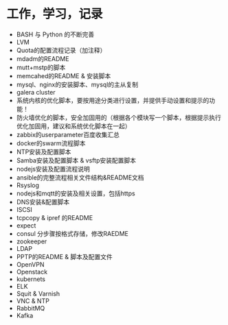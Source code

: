 # 工作，学习，记录

- BASH 与 Python 的不断完善
- LVM
- Quota的配置流程记录（加注释）
- mdadm的README
- mutt+mstp的脚本
- memcahed的README & 安装脚本
- mysql、nginx的安装脚本、mysql的主从复制
- galera cluster
- 系统内核的优化脚本，要按用途分类进行设置，并提供手动设置和提示的功能！
- 防火墙优化的脚本，安全加固用的（根据各个模块写一个脚本，根据提示执行优化加固用，建议和系统优化脚本在一起）
- zabbix的userparameter百度收集汇总
- docker的swarm流程脚本
- NTP安装及配置脚本
- Samba安装及配置脚本 & vsftp安装配置脚本
- nodejs安装及配置流程说明
- ansible的完整流程相关文件结构&README文档
- Rsyslog
- nodejs和mqtt的安装及相关设置，包括https
- DNS安装&配置脚本
- ISCSI
- tcpcopy & ipref 的README
- expect
- consul 分步骤按格式存储，修改RAEDME
- zookeeper
- LDAP
- PPTP的README & 脚本及配置文件
- OpenVPN
- Openstack
- kubernets
- ELK
- Squit & Varnish
- VNC & NTP
- RabbitMQ
- Kafka









